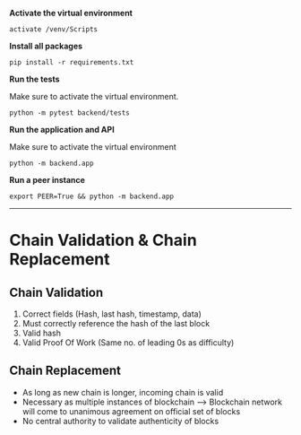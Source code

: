 **Activate the virtual environment**

```
activate /venv/Scripts
```

**Install all packages**
```
pip install -r requirements.txt
```

**Run the tests**

Make sure to activate the virtual environment.

```
python -m pytest backend/tests
```


**Run the application and API**

Make sure to activate the virtual environment

```
python -m backend.app
```

**Run a peer instance**
 
```
export PEER=True && python -m backend.app
```


---

# Chain Validation & Chain Replacement

## Chain Validation
1. Correct fields (Hash, last hash, timestamp, data)
2. Must correctly reference the hash of the last block
3. Valid hash
4. Valid Proof Of Work (Same no. of leading 0s as difficulty)

## Chain Replacement
- As long as new chain is longer, incoming chain is valid
- Necessary as multiple instances of blockchain --> Blockchain network will come to unanimous agreement on official set of blocks
- No central authority to validate authenticity of blocks